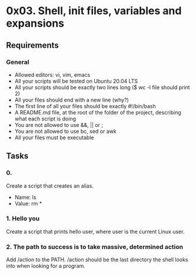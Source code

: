 # 0x03. Shell, init files, variables and expansions
## Requirements
### General
- Allowed editors: vi, vim, emacs
- All your scripts will be tested on Ubuntu 20.04 LTS
- All your scripts should be exactly two lines long ($ wc -l file should print 2)
- All your files should end with a new line (why?)
- The first line of all your files should be exactly #!/bin/bash
- A README.md file, at the root of the folder of the project, describing what each script is doing
- You are not allowed to use &&, || or ;
- You are not allowed to use bc, sed or awk
- All your files must be executable
## Tasks
### 0. <o>
Create a script that creates an alias.
- Name: ls
- Value: rm *
### 1. Hello you
Create a script that prints hello user, where user is the current Linux user.
### 2. The path to success is to take massive, determined action
Add /action to the PATH. /action should be the last directory the shell looks into when looking for a program.

